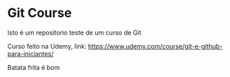 # Git Course

Isto é um repositorio teste de um curso de Git

Curso feito na Udemy, link: https://www.udemy.com/course/git-e-github-para-iniciantes/

Batata frita é bom